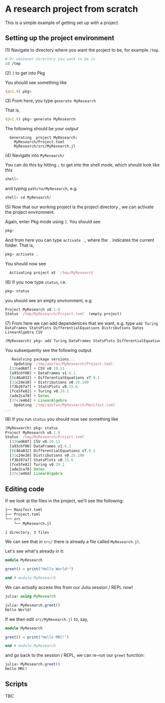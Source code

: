 # A research project from scratch

This is a simple example of getting set up with a project.

## Setting up the project environment

(1) Navigate to directory where you want the project to be, for example `/tmp`.

```sh
# Or whatever directory you want to be in
cd /tmp
```

(2) `]` to get into Pkg

You should see something like
```julia
(@v1.9) pkg> 
```

(3) From here, you type `generate MyResearch`

That is,

```julia
(@v1.9) pkg> generate MyResearch
```

The following should be your output

```
  Generating  project MyResearch:
    MyResearch/Project.toml
    MyResearch/src/MyResearch.jl
```

(4) Navigate into `MyResearch/`

You can do this by hitting `;` to get into the shell mode, which should look like this

```julia
shell> 
```

and typing `path/to/MyResearch`, e.g.

```julia
shell> cd MyResearch/
```

(5) Now that our working project is the project directory , we can activate the project environment.

Again, enter Pkg mode using `]`. You should see

```julia
pkg> 
```

And from here you can type `activate .`, where the `.` indicates the current folder. That is,

```julia
pkg> activate .
```

You should now see

```julia
  Activating project at `/tmp/MyResearch`
```

(6) If you now type `status`, i.e.

```julia
pkg> status
```

you should see an empty environment, e.g.

```julia
Project MyResearch v0.1.0
Status `/tmp/MyResearch/Project.toml` (empty project)
```

(7) From here we can add dependenices that we want, e.g. type `add Turing DataFrames StatsPlots DifferentialEquations Distributions Dates LinearAlgebra CSV`

```julia
(MyResearch) pkg> add Turing DataFrames StatsPlots DifferentialEquations Distributions Dates LinearAlgebra CSV
```

You subsequently see the following output

```julia
   Resolving package versions...
    Updating `/tmp/adsfas/MyResearch/Project.toml`
  [336ed68f] + CSV v0.10.11
  [a93c6f00] + DataFrames v1.6.1
  [0c46a032] + DifferentialEquations v7.9.1
  [31c24e10] + Distributions v0.25.100
  [f3b207a7] + StatsPlots v0.15.6
  [fce5fe82] + Turing v0.29.1
  [ade2ca70] + Dates
  [37e2e46d] + LinearAlgebra
    Updating `/tmp/adsfas/MyResearch/Manifest.toml`
...
```

(8) If you run `status` you should now see something like

```julia
(MyResearch) pkg> status
Project MyResearch v0.1.0
Status `/tmp/MyResearch/Project.toml`
  [336ed68f] CSV v0.10.11
  [a93c6f00] DataFrames v1.6.1
  [0c46a032] DifferentialEquations v7.9.1
  [31c24e10] Distributions v0.25.100
  [f3b207a7] StatsPlots v0.15.6
  [fce5fe82] Turing v0.29.1
  [ade2ca70] Dates
  [37e2e46d] LinearAlgebra
```

## Editing code

If we look at the files in the project, we'll see the following:

```sh
├── Manifest.toml
├── Project.toml
└── src
    └── MyResearch.jl

1 directory, 3 files
```

We can see that in `src/` there is already a file called `MyResearch.jl`.

Let's see what's already in it:

```julia
module MyResearch

greet() = print("Hello World!")

end # module MyResearch
```

We can actually access this from our Julia session / REPL now!

```julia
julia> using MyResearch

julia> MyResearch.greet()
Hello World!
```

If we then edit `src/MyResearch.jl` to, say,

```julia
module MyResearch

greet() = print("Hello MRC!")

end # module MyResearch
```

and go back to the session / REPL, we can re-run our `greet` function:

```julia
julia> MyResearch.greet()
Hello MRC!
```

## Scripts

TBC
